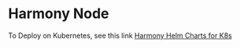 # Harmony Node

To Deploy on Kubernetes, see this link  [Harmony Helm Charts for K8s](https://github.com/threefoldfoundation/blockchain_partners/tree/master/Harmony/helm)
